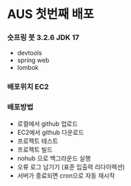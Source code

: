 # AUS 첫번째 배포

### 슷프링 붓 3.2.6 JDK 17
- devtools
- spring web
- lombok

### 배포위치 EC2

### 배포방법
- 로컬에서 github 업로드
- EC2에서 github 다운로드
- 프로젝트 테스트
- 프로젝트 빌드
- nohub 으로 백그라운드 실행
- 오류 로그 남기기 (표준 입출력 리다이렉션)
- 서버가 종료되면 cron으로 자동 재시작


